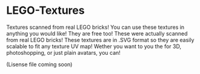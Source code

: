 LEGO-Textures
=============

Textures scanned from real LEGO bricks! You can use these textures in anything you would like! They are free too!
These were actually scanned from real LEGO bricks!
These textures are in .SVG format so they are easily scalable to fit any texture UV map!
Wether you want to you the for 3D, photoshopping, or just plain avatars, you can!

(Lisense file coming soon)
